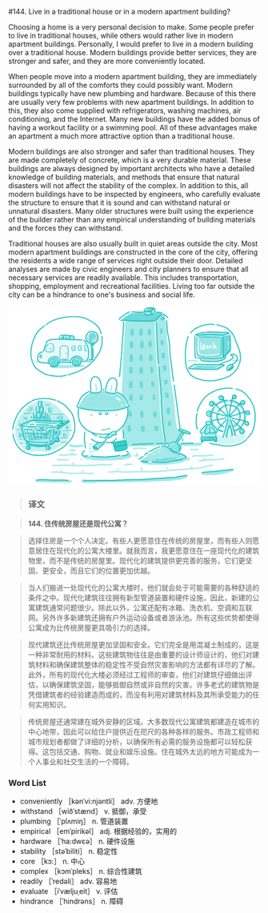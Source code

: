 #144. Live in a traditional house or in a modern apartment building?

Choosing a home is a very personal decision to make. Some people prefer to live in traditional houses, while others would rather live in modern apartment buildings. Personally, I would prefer to live in a modern building over a traditional house. Modern buildings provide better services, they are stronger and safer, and they are more conveniently located.

When people move into a modern apartment building, they are immediately surrounded by all of the comforts they could possibly want. Modern buildings typically have new plumbing and hardware. Because of this there are usually very few problems with new apartment buildings. In addition to this, they also come supplied with refrigerators, washing machines, air conditioning, and the Internet. Many new buildings have the added bonus of having a workout facility or a swimming pool. All of these advantages make an apartment a much more attractive option than a traditional house.

Modern buildings are also stronger and safer than traditional houses. They are made completely of concrete, which is a very durable material. These buildings are always designed by important architects who have a detailed knowledge of building materials, and methods that ensure that natural disasters will not affect the stability of the complex. In addition to this, all modern buildings have to be inspected by engineers, who carefully evaluate the structure to ensure that it is sound and can withstand natural or unnatural disasters. Many older structures were built using the experience of the builder rather than any empirical understanding of building materials and the forces they can withstand.

Traditional houses are also usually built in quiet areas outside the city. Most modern apartment buildings are constructed in the core of the city, offering the residents a wide range of services right outside their door. Detailed analyses are made by civic engineers and city planners to ensure that all necessary services are readily available. This includes transportation, shopping, employment and recreational facilities. Living too far outside the city can be a hindrance to one's business and social life.

![](images/TOEFL-iBT-High-Score-Essays-144.jpg)

> ### 译文

> **144. 住传统房屋还是现代公寓？**

> 选择住房是一个个人决定。有些人更愿意住在传统的房屋里，而有些人则愿意居住在现代化的公寓大楼里。就我而言，我更愿意住在一座现代化的建筑物里，而不是传统的房屋里。现代化的建筑提供更完善的服务，它们更坚固、更安全，而且它们的位置更加优越。

> 当人们搬进一处现代化的公寓大楼时，他们就会处于可能需要的各种舒适的条件之中。现代化建筑往往拥有新型管道装置和硬件设施，因此，新建的公寓建筑通常问题很少。除此以外，公寓还配有冰箱、洗衣机、空调和互联网。另外许多新建筑还拥有户外运动设备或者游泳池。所有这些优势都使得公寓成为比传统房屋更具吸引力的选择。

> 现代建筑还比传统房屋更加坚固和安全。它们完全是用混凝土制成的，这是一种非常耐用的材料。这些建筑物往往是由重要的设计师设计的，他们对建筑材料和确保建筑整体的稳定性不受自然灾害影响的方法都有详尽的了解。此外，所有的现代化大楼必须经过工程师的审查，他们对建筑仔细做出评估，以确保建筑坚固，能够抵御自然或非自然的灾害。许多老式的建筑物是凭借建筑者的经验建造而成的，而没有利用对建筑材料及其所承受能力的任何实用知识。

> 传统房屋还通常建在城外安静的区域。大多数现代公寓建筑都建造在城市的中心地带，因此可以给住户提供近在咫尺的各种各样的服务。市政工程师和城市规划者都做了详细的分析，以确保所有必需的服务设施都可以轻松获得。这包括交通、购物、就业和娱乐设施。住在城外太远的地方可能成为一个人事业和社交生活的一个障碍。

### Word List

 * conveniently ［kənˈvi:njəntli］ adv. 方便地
 * withstand ［wiðˈstænd］ v. 抵御，承受
 * plumbing ［ˈplʌmiŋ］ n. 管道装置
 * empirical ［emˈpirikəl］ adj. 根据经验的，实用的
 * hardware ［ˈha:dwεə］ n. 硬件设施
 * stability ［stəˈbiliti］ n. 稳定性
 * core ［kɔ:］ n. 中心
 * complex ［kɔmˈpleks］ n. 综合性建筑
 * readily ［ˈredəli］ adv. 容易地
 * evaluate ［iˈvæljuˌeit］ v. 评估
 * hindrance ［ˈhindrəns］ n. 障碍
